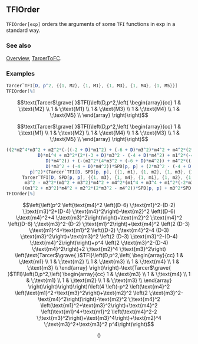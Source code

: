 ## TFIOrder

`TFIOrder[exp]` orders the arguments of some `TFI` functions in exp in a standard way.

### See also

[Overview](Extra/FeynCalc.md), [TarcerToFC](TarcerToFC.md).

### Examples

```mathematica
Tarcer`TFI[D, p^2, {{1, M2}, {1, M1}, {1, M3}, {1, M4}, {1, M5}}]
TFIOrder[%]
```

$$\text{Tarcer$\grave{ }$TFI}\left(D,p^2,\left(
\begin{array}{cc}
 1 & \;\text{M2} \\
 1 & \;\text{M1} \\
 1 & \;\text{M3} \\
 1 & \;\text{M4} \\
 1 & \;\text{M5} \\
\end{array}
\right)\right)$$

$$\text{Tarcer$\grave{ }$TFI}\left(D,p^2,\left(
\begin{array}{cc}
 1 & \;\text{M1} \\
 1 & \;\text{M2} \\
 1 & \;\text{M4} \\
 1 & \;\text{M3} \\
 1 & \;\text{M5} \\
\end{array}
\right)\right)$$

```mathematica
((2*m2^4*m3^2 + m2^2*(-((-2 + D)*m1^2) + (-6 + D)*m3^2)*m4^2 + m4^2*(2*(-3 + 
            D)*m1^4 + m3^2*(2*(-3 + D)*m3^2 - (-4 + D)*m4^2) + m1^2*(-4*(-3 + D)*m3^2 + (-2 + 
               D)*m4^2)) + (-(m2^2*(4*m3^2 + (-6 + D)*m4^2)) + m4^2*((-6 + D)*m1^2 - (-2 + 
               D)*m3^2 + (-4 + D)*m4^2))*SPD[p, p] + (2*m3^2 - (-4 + D)*m4^2)*SPD[p, 
         p]^2)*(Tarcer`TFI[D, SPD[p, p], {{1, m1}, {1, m2}, {1, m3}, {1, m4}, {1, m3}}] - 
      Tarcer`TFI[D, SPD[p, p], {{1, m3}, {1, m4}, {1, m1}, {1, m2}, {1, m3}}]))/(4*(m2^4*
       m3^2 - m2^2*(m1^2 + m3^2)*m4^2 + m4^2*(m1^4 + m3^4 + m1^2*(-2*m3^2 + m4^2)) - 
      ((m1^2 + m3^2)*m4^2 + m2^2*(2*m3^2 - m4^2))*SPD[p, p] + m3^2*SPD[p, p]^2))
TFIOrder[%]
```

$$\left(\left(p^2 \left(\text{m4}^2 \left((D-6) \;\text{m1}^2-(D-2) \;\text{m3}^2+(D-4) \;\text{m4}^2\right)-\text{m2}^2 \left((D-6) \;\text{m4}^2+4 \;\text{m3}^2\right)\right)+\text{m2}^2 \;\text{m4}^2 \left((D-6) \;\text{m3}^2-(D-2) \;\text{m1}^2\right)+\text{m4}^2 \left(2 (D-3) \;\text{m1}^4+\text{m1}^2 \left((D-2) \;\text{m4}^2-4 (D-3) \;\text{m3}^2\right)+\text{m3}^2 \left(2 (D-3) \;\text{m3}^2-(D-4) \;\text{m4}^2\right)\right)+p^4 \left(2 \;\text{m3}^2-(D-4) \;\text{m4}^2\right)+2 \;\text{m2}^4 \;\text{m3}^2\right) \left(\text{Tarcer$\grave{ }$TFI}\left(D,p^2,\left(
\begin{array}{cc}
 1 & \;\text{m1} \\
 1 & \;\text{m2} \\
 1 & \;\text{m3} \\
 1 & \;\text{m4} \\
 1 & \;\text{m3} \\
\end{array}
\right)\right)-\text{Tarcer$\grave{ }$TFI}\left(D,p^2,\left(
\begin{array}{cc}
 1 & \;\text{m3} \\
 1 & \;\text{m4} \\
 1 & \;\text{m1} \\
 1 & \;\text{m2} \\
 1 & \;\text{m3} \\
\end{array}
\right)\right)\right)\right)/\left(4 \left(-p^2 \left(\text{m4}^2 \left(\text{m1}^2+\text{m3}^2\right)+\text{m2}^2 \left(2 \;\text{m3}^2-\text{m4}^2\right)\right)-\text{m2}^2 \;\text{m4}^2 \left(\text{m1}^2+\text{m3}^2\right)+\text{m4}^2 \left(\text{m1}^4+\text{m1}^2 \left(\text{m4}^2-2 \;\text{m3}^2\right)+\text{m3}^4\right)+\text{m2}^4 \;\text{m3}^2+\text{m3}^2 p^4\right)\right)$$

$$0$$
